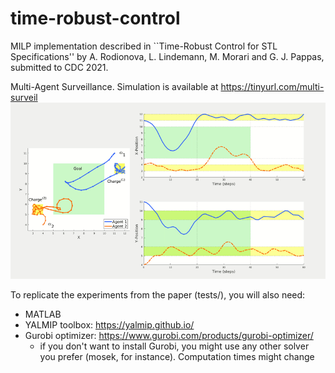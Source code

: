 # time-robust-control

MILP implementation described in ``Time-Robust Control for STL Specifications'' by A. Rodionova, L. Lindemann, M. Morari and G. J. Pappas, submitted to CDC 2021.

Multi-Agent Surveillance. Simulation is available at https://tinyurl.com/multi-surveil
![](multi-surveil.gif)


To replicate the experiments from the paper (tests/), you will also need: 
- MATLAB
- YALMIP toolbox: https://yalmip.github.io/
- Gurobi optimizer: https://www.gurobi.com/products/gurobi-optimizer/
  - if you don't want to install Gurobi, you might use any other solver you prefer (mosek, for instance). Computation times might change
